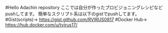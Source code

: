 #Hello Adachin repository
ここでは自分が作ったプロビジョニングレシピなどpushしてます。
  簡単なスクリプト系は以下のgistでpushしてます。
#Gist(scripts)→ https://gist.github.com/RVIRUS0817
#Docker Hub→ https://hub.docker.com/u/tvirus17/
